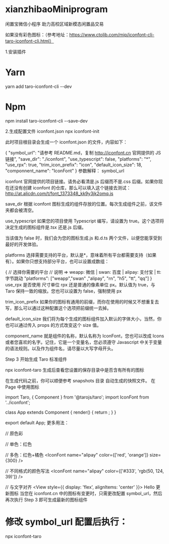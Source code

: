 # xianzhibaoMiniprogram

闲置宝微信小程序 助力高校区域新模态闲置品交易

如果没有彩色图标：（参考地址：https://www.ctolib.com/mip/iconfont-cli-taro-iconfont-cli.html）

1.安装插件

# Yarn

yarn add taro-iconfont-cli --dev

# Npm

npm install taro-iconfont-cli --save-dev

2.生成配置文件 iconfont.json
npx iconfont-init

此时项目根目录会生成一个 iconfont.json 的文件，内容如下：

{
"symbol_url": "请参考 README.md，复制 http://iconfont.cn 官网提供的 JS 链接",
"save_dir": "./iconfont",
"use_typescript": false,
"platforms": "\*",
"use_rpx": true,
"trim_icon_prefix": "icon",
"default_icon_size": 18,
"componnent_name": "IconFont"
}
参数解释：
symbol_url

iconfont
官网提供的项目链接。请务必看清是.js 后缀而不是.css 后缀。如果你现在还没有创建 iconfont 的仓库，那么可以填入这个链接去测试：http://at.alicdn.com/t/font_1373348_kk9y3jk2omq.js

save_dir
根据 iconfont 图标生成的组件存放的位置。每次生成组件之前，该文件夹都会被清空。

use_typescript
如果您的项目使用 Typescript 编写，请设置为 true。这个选项将决定生成的图标组件是.tsx 还是.js 后缀。

当该值为 false 时，我们会为您的图标生成.js 和.d.ts 两个文件，以便您能享受到最好的开发体验。

platforms
选择需要支持的平台，默认是\*，意味着所有平台都需要支持（如果有）。如果你只想支持部分平台，也可以设置成数组：

{
// 选择你需要的平台
// 说明 => weapp: 微信 | swan: 百度 | alipay: 支付宝 | tt: 字节跳动
"platforms": ["weapp","swan" ,"alipay", "rn", "h5", "tt", "qq"]
}
use_rpx
是否使用
尺寸单位 rpx
还是普通的像素单位 px。默认值为 true，与 Taro 保持一致的缩放。您也可以设置为 false，强制使用 px

trim_icon_prefix
如果你的图标有通用的前缀，而你在使用的时候又不想重复去写，那么可以通过这种配置这个选项把前缀统一去掉。

default_icon_size
我们将为每个生成的图标组件加入默认的字体大小，当然，你也可以通过传入 props 的方式改变这个 size 值。

component_name
就是组件的名称，默认名称为 IconFont，您也可以改成 Icons 或者您喜欢的名字。记住，它是一个变量名，您必须遵守 Javascript 中关于变量的语法规则。以及作为组件名，请尽量以大写字母开头。

Step 3
开始生成 Taro 标准组件

npx iconfont-taro
生成后查看您设置的保存目录中是否含有所有的图标

在生成代码之前，你可以顺便参考
snapshots 目录
自动生成的快照文件。
在 Page 中使用图标

import Taro, { Component } from '@tarojs/taro';
import IconFont from '../iconfont';

class App extends Component {
render() {
return <IconFont name="alipay" />;
}
}

export default App;
更多用法：

// 原色彩
<IconFont name="alipay" />

// 单色：红色
<IconFont name="alipay" color="red" />

// 多色：红色+橘色
<IconFont name="alipay" color={['red', 'orange']} size={300} />

// 不同格式的颜色写法
<IconFont name="alipay" color={['#333', 'rgb(50, 124, 39)']} />

// 与文字对齐
<View style={{ display: 'flex', alignItems: 'center' }}>
<Text>Hello</text>
<IconFont name="alipay" />
</View>
更新图标
当您在 iconfont.cn 中的图标有变更时，只需更改配置 symbol_url，然后再次执行 Step 3 即可生成最新的图标组件

# 修改 symbol_url 配置后执行：

npx iconfont-taro
